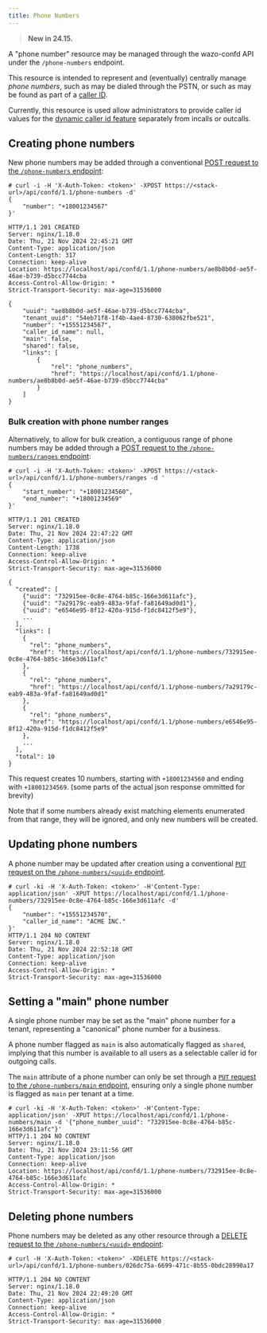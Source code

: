 ```yaml
---
title: Phone Numbers
---
```


> **New in 24.15.**

A "phone number" resource may be managed through the wazo-confd API under the `/phone-numbers`
endpoint.

This resource is intended to represent and (eventually) centrally manage _phone numbers_, such as
may be dialed through the PSTN, or such as may be found as part of a
[caller ID](/uc-doc/administration/callerid).

Currently, this resource is used allow administrators to provide caller id values for the
[dynamic caller id feature](/uc-doc/administration/callerid#dynamic-caller-id) separately from
incalls or outcalls.

## Creating phone numbers

New phone numbers may be added through a conventional
[POST request to the `/phone-numbers` endpoint](/documentation/api/configuration.html#tag/phone-numbers/operation/create_phone_number):

```shell
# curl -i -H 'X-Auth-Token: <token>' -XPOST https://<stack-url>/api/confd/1.1/phone-numbers -d'
{
    "number": "+18001234567"
}'

HTTP/1.1 201 CREATED
Server: nginx/1.18.0
Date: Thu, 21 Nov 2024 22:45:21 GMT
Content-Type: application/json
Content-Length: 317
Connection: keep-alive
Location: https://localhost/api/confd/1.1/phone-numbers/ae8b8b0d-ae5f-46ae-b739-d5bcc7744cba
Access-Control-Allow-Origin: *
Strict-Transport-Security: max-age=31536000

{
    "uuid": "ae8b8b0d-ae5f-46ae-b739-d5bcc7744cba",
    "tenant_uuid": "54eb71f8-1f4b-4ae4-8730-638062fbe521",
    "number": "+15551234567",
    "caller_id_name": null,
    "main": false,
    "shared": false,
    "links": [
        {
            "rel": "phone_numbers",
            "href": "https://localhost/api/confd/1.1/phone-numbers/ae8b8b0d-ae5f-46ae-b739-d5bcc7744cba"
        }
    ]
}
```

### Bulk creation with phone number ranges

Alternatively, to allow for bulk creation, a contiguous range of phone numbers may be added through
a
[POST request to the `/phone-numbers/ranges` endpoint](/documentation/api/configuration.html#tag/phone-numbers/operation/create_phone_numbers_range):

```shell
# curl -i -H 'X-Auth-Token: <token>' -XPOST https://<stack-url>/api/confd/1.1/phone-numbers/ranges -d '
{
    "start_number": "+18001234560",
    "end_number": "+18001234569"
}'

HTTP/1.1 201 CREATED
Server: nginx/1.18.0
Date: Thu, 21 Nov 2024 22:47:22 GMT
Content-Type: application/json
Content-Length: 1738
Connection: keep-alive
Access-Control-Allow-Origin: *
Strict-Transport-Security: max-age=31536000

{
  "created": [
    {"uuid": "732915ee-0c8e-4764-b85c-166e3d611afc"},
    {"uuid": "7a29179c-eab9-483a-9faf-fa81649ad0d1"},
    {"uuid": "e6546e95-8f12-420a-915d-f1dc8412f5e9"},
    ...
  ],
  "links": [
    {
      "rel": "phone_numbers",
      "href": "https://localhost/api/confd/1.1/phone-numbers/732915ee-0c8e-4764-b85c-166e3d611afc"
    },
    {
      "rel": "phone_numbers",
      "href": "https://localhost/api/confd/1.1/phone-numbers/7a29179c-eab9-483a-9faf-fa81649ad0d1"
    },
    {
      "rel": "phone_numbers",
      "href": "https://localhost/api/confd/1.1/phone-numbers/e6546e95-8f12-420a-915d-f1dc8412f5e9"
    },
    ...
  ],
  "total": 10
}
```

This request creates 10 numbers, starting with `+18001234560` and ending with `+18001234569`. (some
parts of the actual json response ommitted for brevity)

Note that if some numbers already exist matching elements enumerated from that range, they will be
ignored, and only new numbers will be created.

## Updating phone numbers

A phone number may be updated after creation using a conventional
[`PUT` request on the `/phone-numbers/<uuid>` endpoint](/documentation/api/configuration.html#tag/phone-numbers/operation/update_phone_numbers).

```shell
# curl -ki -H 'X-Auth-Token: <token>' -H'Content-Type: application/json' -XPUT https://localhost/api/confd/1.1/phone-numbers/732915ee-0c8e-4764-b85c-166e3d611afc -d'
{
    "number": "+15551234570",
    "caller_id_name": "ACME INC."
}'
HTTP/1.1 204 NO CONTENT
Server: nginx/1.18.0
Date: Thu, 21 Nov 2024 22:52:18 GMT
Content-Type: application/json
Connection: keep-alive
Access-Control-Allow-Origin: *
Strict-Transport-Security: max-age=31536000

```

## Setting a "main" phone number

A single phone number may be set as the "main" phone number for a tenant, representing a "canonical"
phone number for a business.

A phone number flagged as `main` is also automatically flagged as `shared`, implying that this
number is available to all users as a selectable caller id for outgoing calls.

The `main` attribute of a phone number can only be set through a
[`PUT` request to the `/phone-numbers/main` endpoint](/documentation/api/configuration.html#tag/phone-numbers/operation/set_phone_number_main),
ensuring only a single phone number is flagged as `main` per tenant at a time.

```shell
# curl -ki -H 'X-Auth-Token: <token>' -H'Content-Type: application/json' -XPUT https://localhost/api/confd/1.1/phone-numbers/main -d '{"phone_number_uuid": "732915ee-0c8e-4764-b85c-166e3d611afc"}'
HTTP/1.1 204 NO CONTENT
Server: nginx/1.18.0
Date: Thu, 21 Nov 2024 23:11:56 GMT
Content-Type: application/json
Connection: keep-alive
Location: https://localhost/api/confd/1.1/phone-numbers/732915ee-0c8e-4764-b85c-166e3d611afc
Access-Control-Allow-Origin: *
Strict-Transport-Security: max-age=31536000
```

## Deleting phone numbers

Phone numbers may be deleted as any other resource through a
[DELETE request to the `/phone-numbers/<uuid>` endpoint](/documentation/api/configuration.html#tag/phone-numbers/operation/delete_phone_number):

```shell
# curl -H 'X-Auth-Token: <token>' -XDELETE https://<stack-url>/api/confd/1.1/phone-numbers/026dc75a-6699-471c-8b55-0bdc28990a17

HTTP/1.1 204 NO CONTENT
Server: nginx/1.18.0
Date: Thu, 21 Nov 2024 22:49:20 GMT
Content-Type: application/json
Connection: keep-alive
Access-Control-Allow-Origin: *
Strict-Transport-Security: max-age=31536000

```
